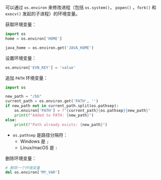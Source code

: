 可以通过 `os.environ` 来修改进程（包括  `os.system()`， `popen()` ，`fork()` 和 `execv()` 发起的子进程）的环境变量。

获取环境变量：
```python
import os
home = os.environ['HOME']

java_home = os.environ.get('JAVA_HOME')
```
设置环境变量：
```python
os.environ['EVN_KEY'] = 'value'
```

追加 `PATH` 环境变量：

```python
import os

new_path = "/bb"
current_path = os.environ.get('PATH', '')
if new_path not in current_path.split(os.pathsep):
	os.environ['PATH'] = f"{current_path}{os.pathsep}{new_path}"
	print(f"Added to PATH: {new_path}")
else:
	print(f"Path already exists: {new_path}")
```
- `os.pathsep` 是路径分隔符：
    - Windows 是 `;`
    - Linux/macOS 是 `:`

删除环境变量：
```python
# 删除一个环境变量
del os.environ['MY_VAR']
```